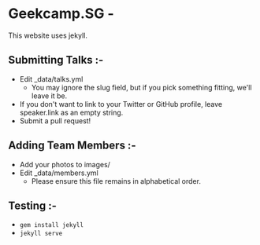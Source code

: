 # Geekcamp.SG -

This website uses jekyll.

## Submitting Talks :-

- Edit \_data/talks.yml
  - You may ignore the slug field, but if you pick something fitting, we'll leave it be.
- If you don't want to link to your Twitter or GitHub profile, leave speaker.link as an empty string.
- Submit a pull request!

## Adding Team Members :-

- Add your photos to images/
- Edit \_data/members.yml
  - Please ensure this file remains in alphabetical order.

## Testing :-

- `gem install jekyll`
- `jekyll serve`
